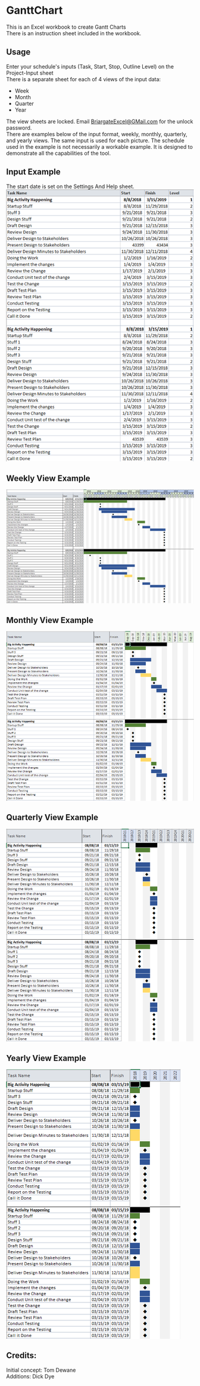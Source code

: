 # GanttChart
This is an Excel workbook to create Gantt Charts  
There is an instruction sheet included in the workbook.
## Usage  
Enter your schedule's inputs (Task, Start, Stop, Outline Level) on the Project-Input sheet  
There is a separate sheet for each of 4 views of the input data:  
  * Week  
  * Month  
  * Quarter  
  * Year

The view sheets are locked. Email BriargateExcel@GMail.com for the unlock password.  
There are examples below of the input format, weekly, monthly, quarterly, and yearly views. The same input is used for each picture. The schedule used in the example is not necessarily a workable example. It is designed to demonstrate all the capabilities of the tool.
## Input Example  
The start date is set on the Settings And Help sheet.
![alt text](https://github.com/BriargateExcel/GanttChart/blob/master/Gantt%20Chart%20Pictures/Gantt%20Chart%20Input.PNG "Gantt Chart Example Input")  
## Weekly View Example  
![alt text](https://github.com/BriargateExcel/GanttChart/blob/master/Gantt%20Chart%20Pictures/Gantt%20Chart%20Weekly%20View.PNG "Gantt Chart Weekly View")  
## Monthly View Example  
![alt text](https://github.com/BriargateExcel/GanttChart/blob/master/Gantt%20Chart%20Pictures/Gantt%20Chart%20Monthly%20View.PNG "Gantt Chart Monthly View")  
## Quarterly View Example  
![alt text](https://github.com/BriargateExcel/GanttChart/blob/master/Gantt%20Chart%20Pictures/Gantt%20Chart%20Quarterly%20View.PNG "Gantt Chart Quarterly view")  
## Yearly View Example  
![alt text](https://github.com/BriargateExcel/GanttChart/blob/master/Gantt%20Chart%20Pictures/Gantt%20Chart%20Yearly%20View.PNG "Gantt Chart Yearly View")  
## Credits:
Initial concept: Tom Dewane  
Additions: Dick Dye
